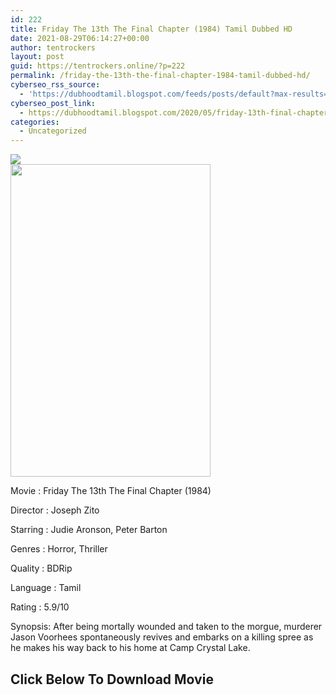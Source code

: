 ```yaml
---
id: 222
title: Friday The 13th The Final Chapter (1984) Tamil Dubbed HD
date: 2021-08-29T06:14:27+00:00
author: tentrockers
layout: post
guid: https://tentrockers.online/?p=222
permalink: /friday-the-13th-the-final-chapter-1984-tamil-dubbed-hd/
cyberseo_rss_source:
  - 'https://dubhoodtamil.blogspot.com/feeds/posts/default?max-results=150&start-index=301'
cyberseo_post_link:
  - https://dubhoodtamil.blogspot.com/2020/05/friday-13th-final-chapter-1984-tamil.html
categories:
  - Uncategorized
---
```

<div class="media_block">
  <img src="https://1.bp.blogspot.com/-hy5vt-x5uV8/XrUiIcEiXKI/AAAAAAAABGM/tUX8BSOQqk8gu-VEC0YvPAxiBeP-oIhdQCNcBGAsYHQ/s72-w320-h500-c/61kLT5iDJoL._AC_SL1404_.jpg" class="media_thumbnail" />
</div>

<div class="separator">
  <a href="https://1.bp.blogspot.com/-hy5vt-x5uV8/XrUiIcEiXKI/AAAAAAAABGM/tUX8BSOQqk8gu-VEC0YvPAxiBeP-oIhdQCNcBGAsYHQ/s1600/61kLT5iDJoL._AC_SL1404_.jpg"><img loading="lazy" border="0" data-original-height="1404" data-original-width="901" height="500" src="https://1.bp.blogspot.com/-hy5vt-x5uV8/XrUiIcEiXKI/AAAAAAAABGM/tUX8BSOQqk8gu-VEC0YvPAxiBeP-oIhdQCNcBGAsYHQ/w320-h500/61kLT5iDJoL._AC_SL1404_.jpg" width="320" /></a>
</div>

Movie	<span></span>:	<span></span>Friday The 13th The Final Chapter (1984)

Director	<span></span>:	<span></span>Joseph Zito

Starring	<span></span>:	<span></span>Judie Aronson, Peter Barton&nbsp;

Genres	<span></span>:	<span></span>Horror, Thriller&nbsp;

Quality	<span></span>:	<span></span>BDRip&nbsp;

Language	<span></span>:	<span></span>Tamil&nbsp;

Rating	<span></span>:	<span></span>5.9/10

Synopsis: After being mortally wounded and taken to the morgue, murderer Jason Voorhees spontaneously revives and embarks on a killing spree as he makes his way back to his home at Camp Crystal Lake.

## <span><b>Click Below To Download Movie</b></span>